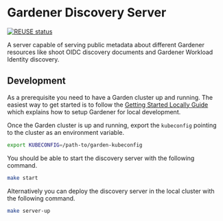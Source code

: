 # Gardener Discovery Server

[![REUSE status](https://api.reuse.software/badge/github.com/gardener/gardener-discovery-server)](https://api.reuse.software/info/github.com/gardener/gardener-discovery-server)

A server capable of serving public metadata about different Gardener resources like shoot OIDC discovery documents and Gardener Workload Identity discovery.

## Development

As a prerequisite you need to have a Garden cluster up and running. The easiest way to get started is to follow the [Getting Started Locally Guide](https://github.com/gardener/gardener/blob/master/docs/development/getting_started_locally.md) which explains how to setup Gardener for local development.

Once the Garden cluster is up and running, export the `kubeconfig` pointing to the cluster as an environment variable.

```bash
export KUBECONFIG=/path-to/garden-kubeconfig
```

You should be able to start the discovery server with the following command.

```bash
make start
```

Alternatively you can deploy the discovery server in the local cluster with the following command.

```bash
make server-up
```
